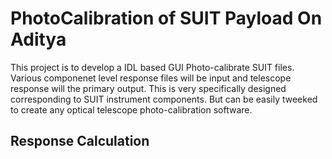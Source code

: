 PhotoCalibration of SUIT Payload On Aditya
==========================================

This project is to develop a IDL based GUI Photo-calibrate SUIT files. Various componenet level response files will be input and telescope response will the primary output. This is very specifically designed corresponding to SUIT instrument components. But can be easily tweeked to create any optical telescope photo-calibration software.


Response Calculation
----------------------- 
